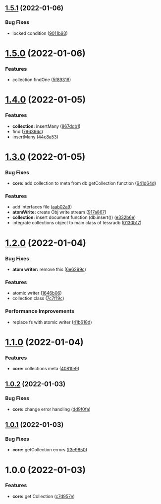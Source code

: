 ## [1.5.1](https://github.com/artegoser/TessraDB/compare/v1.5.0...v1.5.1) (2022-01-06)


### Bug Fixes

* locked condition ([9011b93](https://github.com/artegoser/TessraDB/commit/9011b93c8a762f05f6bf08167b1679c243a9d689))

# [1.5.0](https://github.com/artegoser/TessraDB/compare/v1.4.0...v1.5.0) (2022-01-06)


### Features

* collection.findOne ([5f89316](https://github.com/artegoser/TessraDB/commit/5f8931643ecb479cd945d1a192af5a93438a158e))

# [1.4.0](https://github.com/artegoser/TessraDB/compare/v1.3.0...v1.4.0) (2022-01-05)


### Features

* **collection:** insertMany ([867ddb1](https://github.com/artegoser/TessraDB/commit/867ddb1df752d4d2b5119c196a98d348f4c7faea))
* find ([796366c](https://github.com/artegoser/TessraDB/commit/796366c2a0872d5335b211808daa6f7e757b5a8f))
* insertMany ([44e8a53](https://github.com/artegoser/TessraDB/commit/44e8a53a1ff134c0637924de5dcab27e5d22eed0))

# [1.3.0](https://github.com/artegoser/TessraDB/compare/v1.2.0...v1.3.0) (2022-01-05)


### Bug Fixes

* **core:** add collection to meta from db.getCollection function ([641d64d](https://github.com/artegoser/TessraDB/commit/641d64d95df8890208d879ae248b7bfdf6fcfc53))


### Features

* add interfaces file ([aab02a9](https://github.com/artegoser/TessraDB/commit/aab02a950704c86a672938299dc30cc2270ce97e))
* **atomWrite:** create Obj write stream ([917a867](https://github.com/artegoser/TessraDB/commit/917a8678fb9d678cd94eb24043d38f7f0f477dd2))
* **collection:** insert document function (db.insert()) ([e332b6e](https://github.com/artegoser/TessraDB/commit/e332b6e029287be77561521077b88ad62dfba0d3))
* integrate collections object to main class of tessradb ([0130b17](https://github.com/artegoser/TessraDB/commit/0130b1762dcaab7ef622c6aedeeef8321f201080))

# [1.2.0](https://github.com/artegoser/TessraDB/compare/v1.1.0...v1.2.0) (2022-01-04)


### Bug Fixes

* **atom writer:** remove this ([6e6299c](https://github.com/artegoser/TessraDB/commit/6e6299c48aba9d25690b1c88e268d681ae52a4df))


### Features

* atomic writer ([1646b06](https://github.com/artegoser/TessraDB/commit/1646b06fcde00b2100f1b0a617fd3221631f1228))
* collection class ([7c7f19c](https://github.com/artegoser/TessraDB/commit/7c7f19c2ef1b9dcbdd39bedc2c33ae2e6b8a88e8))


### Performance Improvements

* replace fs with atomic writer ([41b618d](https://github.com/artegoser/TessraDB/commit/41b618d4eadf6c7c97084e4ac156f50cb0f0d2b0))

# [1.1.0](https://github.com/artegoser/TessraDB/compare/v1.0.2...v1.1.0) (2022-01-04)


### Features

* **core:** collections meta ([4081fe9](https://github.com/artegoser/TessraDB/commit/4081fe96dd811dc2ecfd978a7a118024d47d76b7))

## [1.0.2](https://github.com/artegoser/TessraDB/compare/v1.0.1...v1.0.2) (2022-01-03)


### Bug Fixes

* **core:** change error handling ([dd9f0fa](https://github.com/artegoser/TessraDB/commit/dd9f0faef4e74a67480fdad6ef7f1869fd66646c))

## [1.0.1](https://github.com/artegoser/TessraDB/compare/v1.0.0...v1.0.1) (2022-01-03)


### Bug Fixes

* **core:** getCollection errors ([f3e9850](https://github.com/artegoser/TessraDB/commit/f3e98506562a59a5b9f3c9ed88b0027b542f1fc5))

# 1.0.0 (2022-01-03)


### Features

* **core:** get Collection ([c7d957e](https://github.com/artegoser/TessraDB/commit/c7d957e230c1b04ee33e105e97f320495bd40f2f))
